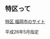 
## 特区って

[特区 福岡市のサイト](http://f-tokku.city.fukuoka.lg.jp/%E5%9B%BD%E5%AE%B6%E6%88%A6%E7%95%A5%E7%89%B9%E5%8C%BA%E3%81%A8%E3%81%AF%EF%BC%9F/)

平成26年5月指定
